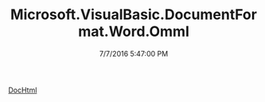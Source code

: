 ﻿---
title: Microsoft.VisualBasic.DocumentFormat.Word.Omml
date: 7/7/2016 5:47:00 PM
---

[DocHtml](T-Microsoft.VisualBasic.DocumentFormat.Word.Omml.DocHtml.html)
